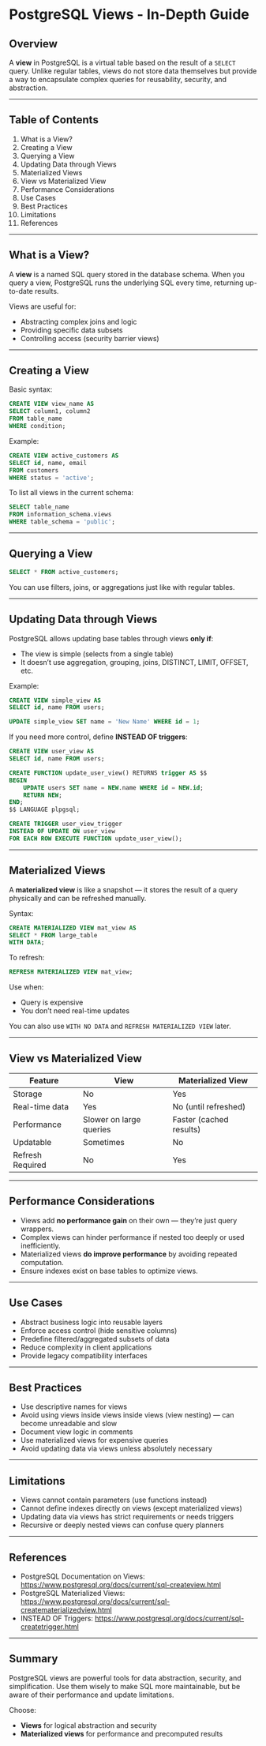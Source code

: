 
# PostgreSQL Views - In-Depth Guide

## Overview

A **view** in PostgreSQL is a virtual table based on the result of a `SELECT` query. Unlike regular tables, views do not store data themselves but provide a way to encapsulate complex queries for reusability, security, and abstraction.

---

## Table of Contents

1. What is a View?
2. Creating a View
3. Querying a View
4. Updating Data through Views
5. Materialized Views
6. View vs Materialized View
7. Performance Considerations
8. Use Cases
9. Best Practices
10. Limitations
11. References

---

## What is a View?

A **view** is a named SQL query stored in the database schema. When you query a view, PostgreSQL runs the underlying SQL every time, returning up-to-date results.

Views are useful for:
- Abstracting complex joins and logic
- Providing specific data subsets
- Controlling access (security barrier views)

---

## Creating a View

Basic syntax:

```sql
CREATE VIEW view_name AS
SELECT column1, column2
FROM table_name
WHERE condition;
```

Example:

```sql
CREATE VIEW active_customers AS
SELECT id, name, email
FROM customers
WHERE status = 'active';
```

To list all views in the current schema:

```sql
SELECT table_name
FROM information_schema.views
WHERE table_schema = 'public';
```

---

## Querying a View

```sql
SELECT * FROM active_customers;
```

You can use filters, joins, or aggregations just like with regular tables.

---

## Updating Data through Views

PostgreSQL allows updating base tables through views **only if**:
- The view is simple (selects from a single table)
- It doesn’t use aggregation, grouping, joins, DISTINCT, LIMIT, OFFSET, etc.

Example:

```sql
CREATE VIEW simple_view AS
SELECT id, name FROM users;

UPDATE simple_view SET name = 'New Name' WHERE id = 1;
```

If you need more control, define **INSTEAD OF triggers**:

```sql
CREATE VIEW user_view AS
SELECT id, name FROM users;

CREATE FUNCTION update_user_view() RETURNS trigger AS $$
BEGIN
    UPDATE users SET name = NEW.name WHERE id = NEW.id;
    RETURN NEW;
END;
$$ LANGUAGE plpgsql;

CREATE TRIGGER user_view_trigger
INSTEAD OF UPDATE ON user_view
FOR EACH ROW EXECUTE FUNCTION update_user_view();
```

---

## Materialized Views

A **materialized view** is like a snapshot — it stores the result of a query physically and can be refreshed manually.

Syntax:

```sql
CREATE MATERIALIZED VIEW mat_view AS
SELECT * FROM large_table
WITH DATA;
```

To refresh:

```sql
REFRESH MATERIALIZED VIEW mat_view;
```

Use when:
- Query is expensive
- You don’t need real-time updates

You can also use `WITH NO DATA` and `REFRESH MATERIALIZED VIEW` later.

---

## View vs Materialized View

| Feature                | View                       | Materialized View         |
|------------------------|----------------------------|----------------------------|
| Storage                | No                         | Yes                        |
| Real-time data         | Yes                        | No (until refreshed)       |
| Performance            | Slower on large queries    | Faster (cached results)    |
| Updatable              | Sometimes                  | No                         |
| Refresh Required       | No                         | Yes                        |

---

## Performance Considerations

- Views add **no performance gain** on their own — they’re just query wrappers.
- Complex views can hinder performance if nested too deeply or used inefficiently.
- Materialized views **do improve performance** by avoiding repeated computation.
- Ensure indexes exist on base tables to optimize views.

---

## Use Cases

- Abstract business logic into reusable layers
- Enforce access control (hide sensitive columns)
- Predefine filtered/aggregated subsets of data
- Reduce complexity in client applications
- Provide legacy compatibility interfaces

---

## Best Practices

- Use descriptive names for views
- Avoid using views inside views inside views (view nesting) — can become unreadable and slow
- Document view logic in comments
- Use materialized views for expensive queries
- Avoid updating data via views unless absolutely necessary

---

## Limitations

- Views cannot contain parameters (use functions instead)
- Cannot define indexes directly on views (except materialized views)
- Updating data via views has strict requirements or needs triggers
- Recursive or deeply nested views can confuse query planners

---

## References

- PostgreSQL Documentation on Views: https://www.postgresql.org/docs/current/sql-createview.html
- PostgreSQL Materialized Views: https://www.postgresql.org/docs/current/sql-creatematerializedview.html
- INSTEAD OF Triggers: https://www.postgresql.org/docs/current/sql-createtrigger.html

---

## Summary

PostgreSQL views are powerful tools for data abstraction, security, and simplification. Use them wisely to make SQL more maintainable, but be aware of their performance and update limitations.

Choose:
- **Views** for logical abstraction and security
- **Materialized views** for performance and precomputed results